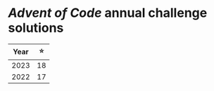 # *Advent of Code* annual challenge solutions
| Year |  ⭐  |
| ---- | ---- |
| 2023 |  18  |
| 2022 |  17  |
